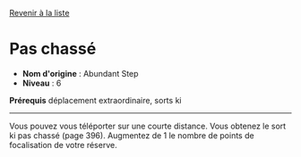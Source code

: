 [Revenir à la liste](list.md)

# Pas chassé

 * **Nom d'origine** : Abundant Step
 * **Niveau** : 6


<p><strong>Prérequis</strong> déplacement extraordinaire, sorts ki</p>
<hr>
<p>Vous pouvez vous téléporter sur une courte distance. Vous obtenez le sort ki pas chassé (page 396). Augmentez de 1 le nombre de points de focalisation de votre réserve.</p>